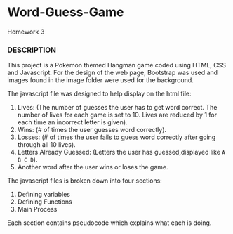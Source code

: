# Word-Guess-Game
Homework 3

### DESCRIPTION
This project is a Pokemon themed Hangman game coded using
HTML, CSS and Javascript. For the design of the web page, Bootstrap was used and images found in the image folder were used for the background.

The javascript file was designed to help display on the html file:
1. Lives: (The number of guesses the user has to get word correct. The number of lives for each game is set to 10. Lives are reduced by 1 for each time an incorrect letter is given).
2. Wins: (# of times the user guesses word correctly).
3. Losses: (# of times the user fails to guess word correctly after going through all 10 lives).
4. Letters Already Guessed: (Letters the user has guessed,displayed like `A B C D`).
5. Another word after the user wins or loses the game.

The javascript files is broken down into four sections:
1. Defining variables
2. Defining Functions
3. Main Process

Each section contains pseudocode which explains what each is doing.

